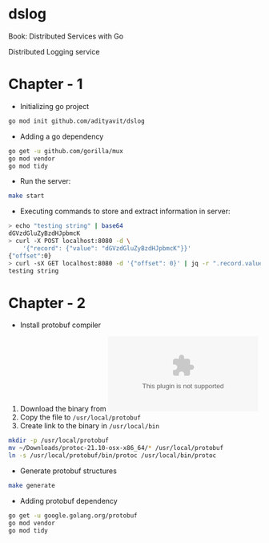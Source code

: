 # dslog

Book: Distributed Services with Go

Distributed Logging service

# Chapter - 1

* Initializing go project

```bash
go mod init github.com/adityavit/dslog
```
* Adding a go dependency

```bash
go get -u github.com/gorilla/mux
go mod vendor
go mod tidy 
```

* Run the server:
```bash
make start
```

* Executing commands to store and extract information in server:

```bash
> echo "testing string" | base64
dGVzdGluZyBzdHJpbmcK
> curl -X POST localhost:8080 -d \
    '{"record": {"value": "dGVzdGluZyBzdHJpbmcK"}}'
{"offset":0}
> curl -sX GET localhost:8080 -d '{"offset": 0}' | jq -r ".record.value" | base64 -d
testing string
```

# Chapter - 2

* Install protobuf compiler 

1. Download the binary from ![latest release](https://github.com/protocolbuffers/protobuf/releases/download/v21.10/protoc-21.10-osx-x86_64.zip)
2. Copy the file to `/usr/local/protobuf`
3. Create link to the binary in `/usr/local/bin`

```bash
mkdir -p /usr/local/protobuf
mv ~/Downloads/protoc-21.10-osx-x86_64/* /usr/local/protobuf
ln -s /usr/local/protobuf/bin/protoc /usr/local/bin/protoc
```

* Generate protobuf structures

```bash
make generate
```

* Adding protobuf dependency

```bash
go get -u google.golang.org/protobuf
go mod vendor
go mod tidy 
```

